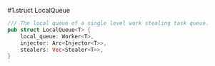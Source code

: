 #1.struct LocalQueue

```rust
/// The local queue of a single level work stealing task queue.
pub struct LocalQueue<T> {
    local_queue: Worker<T>,
    injector: Arc<Injector<T>>,
    stealers: Vec<Stealer<T>>,
}

```